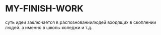 # MY-FINISH-WORK
суть идеи заключается в распознованиилюдей входящих в скоплении людей. а именно в школы коледжи и т.д.
